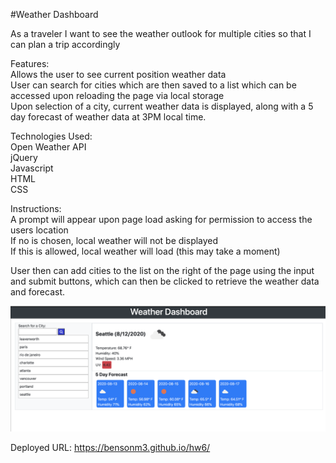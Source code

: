#Weather Dashboard


As a traveler
I want to see the weather outlook for multiple cities
so that I can plan a trip accordingly


Features:
<br/>
Allows the user to see current position weather data
<br/>
User can search for cities which are then saved to a list which can be accessed upon 
reloading the page via local storage
<br/>
Upon selection of a city, current weather data is displayed, along with a 5 day forecast
of weather data at 3PM local time.

Technologies Used:
<br/>
Open Weather API
<br/>
jQuery
<br/>
Javascript
<br/>
HTML
<br/>
CSS
<br/>


Instructions:
<br/>
A prompt will appear upon page load asking for permission to access the users location
<br/>
	If no is chosen, local weather will not be displayed
	<br/>
	If this is allowed, local weather will load (this may take a moment)
	<br/>
	
User then can add cities to the list on the right of the page using the input and submit
buttons, which can then be clicked to retrieve the weather data and forecast.
<br/>


![alt text](https://github.com/Bensonm3/Weather-Dashboard/blob/master/Screen%20Shot%202020-08-12%20at%205.08.32%20PM.png)

Deployed URL:
https://bensonm3.github.io/hw6/

